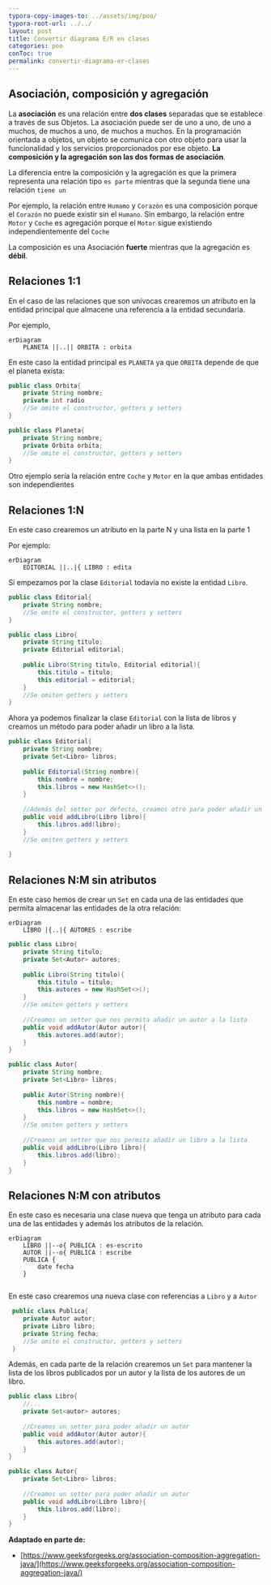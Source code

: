 ```yaml
---
typora-copy-images-to: ../assets/img/poo/
typora-root-url: ../../
layout: post
title: Convertir diagrama E/R en clases
categories: poo
conToc: true
permalink: convertir-diagrama-er-clases
---
```


## Asociación, composición y agregación

La **asociación** es una relación entre **dos clases** separadas que se establece a través de sus Objetos. La asociación puede ser de uno a uno, de uno a muchos, de muchos a uno, de muchos a muchos. En la programación orientada a objetos, un objeto se comunica con otro objeto para usar la funcionalidad y los servicios proporcionados por ese objeto. **La composición y la agregación son las dos formas de asociación**.

La diferencia entre la composición y la agregación es que la primera representa una relación tipo `es parte` mientras que la segunda tiene una relación `tiene un`

Por ejemplo, la relación entre `Humamo` y `Corazón` es una composición porque el `Corazón` no puede existir sin el `Humano`. Sin embargo, la relación entre `Motor` y `Coche` es agregación porque el `Motor` sigue existiendo independientemente del `Coche`

La composición es una Asociación **fuerte** mientras que la agregación es **débil**.

## Relaciones 1:1

En el caso de las relaciones que son unívocas crearemos un atributo en la entidad principal que almacene una referencia a la entidad secundaria. 

Por ejemplo,

```mermaid
erDiagram
	PLANETA ||..|| ORBITA : orbita 
```

En este caso la entidad principal es  `PLANETA` ya que `ORBITA` depende de que el planeta exista:

```java
public class Orbita{
	private String nombre;
	private int radio
    //Se omite el constructor, getters y setters
}
```

```java
public class Planeta{
    private String nombre;
    private Orbita orbita;
	//Se omite el constructor, getters y setters
}
```

Otro ejemplo sería la relación entre `Coche` y `Motor` en la que ambas entidades son independientes

## Relaciones 1:N

En este caso crearemos un atributo en la parte N y una lista en la parte 1

Por ejemplo:

```mermaid
erDiagram
	EDITORIAL ||..|{ LIBRO : edita 
```
Si empezamos por la clase `Editorial` todavía no existe la entidad `Libro`.
```java
public class Editorial{
    private String nombre;
	//Se omite el constructor, getters y setters
}
```

```java
public class Libro{
    private String titulo;
    private Editorial editorial;
	
	public Libro(String titulo, Editorial editorial){
        this.titulo = titulo;
        this.editorial = editorial;
    }
    //Se omiten getters y setters
}
```

Ahora ya podemos finalizar la clase `Editorial` con la lista de libros y creamos un método para poder añadir un libro a la lista.

```java
public class Editorial{
    private String nombre;
    private Set<Libro> libros;
    
    public Editorial(String nombre){
        this.nombre = nombre;
        this.libros = new HashSet<>();
    }
    
    //Además del setter por defecto, creamos otro para poder añadir un Libro
    public void addLibro(Libro libro){
        this.libros.add(libro);
    }
	//Se omiten getters y setters
    
}
```



## Relaciones N:M sin atributos

En este caso hemos de crear un `Set` en cada una de las entidades que permita almacenar las entidades de la otra relación:

```mermaid
erDiagram
	LIBRO |{..|{ AUTORES : escribe 
```

```java
public class Libro{
    private String titulo;
    private Set<Autor> autores;
    
    public Libro(String titulo){
        this.titulo = titulo;
        this.autores = new HashSet<>();
    }
	//Se omiten getters y setters
    
    //Creamos un setter que nos permita añadir un autor a la lista
    public void addAutor(Autor autor){
        this.autores.add(autor);
    }
}
```

```java
public class Autor{
    private String nombre;
    private Set<Libro> libros;
    
    public Autor(String nombre){
        this.nombre = nombre;
        this.libros = new HashSet<>();
    }
	//Se omiten getters y setters
    
    //Creamos un setter que nos permita añadir un libro a la lista
    public void addLibro(Libro libro){
        this.libros.add(libro);
    }
}
```

## Relaciones N:M con atributos

En este caso es necesaria una clase nueva que tenga un atributo para cada una de las entidades y además los atributos de la relación.

```mermaid
erDiagram
    LIBRO ||--o{ PUBLICA : es-escrito
    AUTOR ||--o{ PUBLICA : escribe
    PUBLICA {
    	date fecha
    }
    
```

En este caso crearemos una nueva clase con referencias a `Libro` y a `Autor`

```java
 public class Publica{
 	private Autor autor;
    private Libro libro;
    private String fecha;
    //Se omite el constructor, getters y setters
 }
```

Además, en cada parte de la relación crearemos un `Set` para mantener la lista de los libros publicados por un autor y la lista de los autores de un libro.

```java
public class Libro{
	//...
    private Set<autor> autores;
    
    //Creamos un setter para poder añadir un autor
    public void addAutor(Autor autor){
        this.autores.add(autor);
    }
}
```

```java
public class Autor{
    private Set<Libro> libros;
       
    //Creamos un setter para poder añadir un autor
    public void addLibro(Libro libro){
        this.libros.add(libro);
    }
}
```

**Adaptado en parte de:**

* [https://www.geeksforgeeks.org/association-composition-aggregation-java/](https://www.geeksforgeeks.org/association-composition-aggregation-java/)

